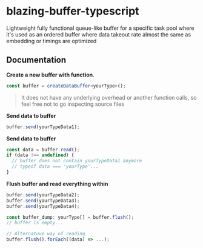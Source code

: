 # blazing-buffer-typescript
Lightweight fully functional queue-like buffer for a specific task pool where it's used as an ordered buffer where data takeout rate almost the same as embedding or timings are optimized

## Documentation
**Create a new buffer with function**.
```ts
const buffer = createDataBuffer<yourType>();
```
> It does not have any underlying overhead or another function calls, so feel free not to go inspecting source files

**Send data to buffer**
```ts
buffer.send(yourTypeData1);
```

**Send data to buffer**
```ts
const data = buffer.read();
if (data !== undefined) {
  // buffer does not contain yourTypeData1 anymore
  // typeof data === 'yourType'...
}
```
**Flush buffer and read everything within**
```ts
buffer.send(yourTypeData2);
buffer.send(yourTypeData3);
buffer.send(yourTypeData4);

const buffer_dump: yourType[] = buffer.flush();
// buffer is empty...
```

```ts
// Alternatuve way of reading
buffer.flush().forEach((data) => ...);
```
